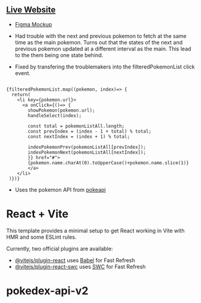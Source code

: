  ## [Live Website]()
 - [Figma Mockup](https://www.figma.com/design/ZjhKNX4SJLmqhdf7YKuuXK/Pokedex-Api?node-id=0-1&t=HPZ8UZpWkXefTma6-1)

 - Had trouble with the next and previous pokemon to fetch at the same time as the main pokemon. Turns out that the states of the next and previous pokemon updated at a different interval as the main. This lead to the them being one state behind.
 - Fixed by transfering the troublemakers into the filteredPokemonList click event.

```

{filteredPokemonList.map((pokemon, index)=> {
  return(
    <li key={pokemon.url}>
      <a onClick={()=> {
        showPokemon(pokemon.url); 
        handleSelect(index);

        const total = pokemonListAll.length;
        const prevIndex = (index - 1 + total) % total;
        const nextIndex = (index + 1) % total;

        indexPokemonPrev(pokemonListAll[prevIndex]);
        indexPokemonNext(pokemonListAll[nextIndex]);
        }} href="#">
        {pokemon.name.charAt(0).toUpperCase()+pokemon.name.slice(1)}
        </a>
    </li>
 )})}

```

 - Uses the pokemon API from [pokeapi](https://pokeapi.co/)

# React + Vite

This template provides a minimal setup to get React working in Vite with HMR and some ESLint rules.

Currently, two official plugins are available:

- [@vitejs/plugin-react](https://github.com/vitejs/vite-plugin-react/blob/main/packages/plugin-react/README.md) uses [Babel](https://babeljs.io/) for Fast Refresh
- [@vitejs/plugin-react-swc](https://github.com/vitejs/vite-plugin-react-swc) uses [SWC](https://swc.rs/) for Fast Refresh
# pokedex-api-v2
